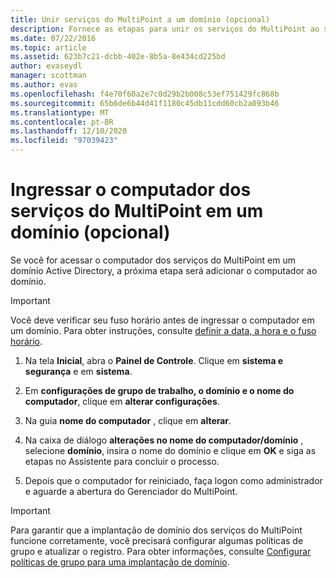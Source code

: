 ```yaml
---
title: Unir serviços do MultiPoint a um domínio (opcional)
description: Fornece as etapas para unir os serviços do MultiPoint ao seu domínio
ms.date: 07/22/2016
ms.topic: article
ms.assetid: 623b7c21-dcbb-402e-8b5a-8e434cd225bd
author: evaseydl
manager: scottman
ms.author: evas
ms.openlocfilehash: f4e70f60a2e7c0d29b2b008c53ef751429fc868b
ms.sourcegitcommit: 65b6de6b44d41f1180c45db11cdd60cb2a093b46
ms.translationtype: MT
ms.contentlocale: pt-BR
ms.lasthandoff: 12/10/2020
ms.locfileid: "97039423"
---
```

# <a name="join-the-multipoint-services-computer-to-a-domain-optional"></a>Ingressar o computador dos serviços do MultiPoint em um domínio (opcional)
Se você for acessar o computador dos serviços do MultiPoint em um domínio Active Directory, a próxima etapa será adicionar o computador ao domínio.

> [!IMPORTANT]
> Você deve verificar seu fuso horário antes de ingressar o computador em um domínio. Para obter instruções, consulte [definir a data, a hora e o fuso horário](./set-the-date-time.md).

1.  Na tela **Inicial**, abra o **Painel de Controle**. Clique em **sistema e segurança** e em **sistema**.

2.  Em **configurações de grupo de trabalho, o domínio e o nome do computador**, clique em **alterar configurações**.

3.  Na guia **nome do computador** , clique em **alterar**.

4.  Na caixa de diálogo **alterações no nome do computador/domínio** , selecione **domínio**, insira o nome do domínio e clique em **OK** e siga as etapas no Assistente para concluir o processo.

5.  Depois que o computador for reiniciado, faça logon como administrador e aguarde a abertura do Gerenciador do MultiPoint.

> [!IMPORTANT]
> Para garantir que a implantação de domínio dos serviços do MultiPoint funcione corretamente, você precisará configurar algumas políticas de grupo e atualizar o registro. Para obter informações, consulte [Configurar políticas de grupo para uma implantação de domínio](/previous-versions/windows/it-pro/windows-server-2012-R2-and-2012/dn265982(v=ws.11)).
